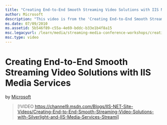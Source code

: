```yaml
---
title: "Creating End-to-End Smooth Streaming Video Solutions with IIS Media Services"
author: Microsoft
description: "This video is from the 'Creating End-to-End Smooth Streaming Video Solutions With Silverlight and IIS Media Services' pre-conference workshop conducted by Ch..."
ms.date: 07/09/2010
ms.assetid: 5b546f89-c55a-4e69-bddc-b33e1b4f8a15
msc.legacyurl: /learn/media/streaming-media-conference-workshops/creating-end-to-end-smooth-streaming-video-solutions-with-silverlight-and-iis-media-services-streaming-media-east-2010
msc.type: video
---
```

# Creating End-to-End Smooth Streaming Video Solutions with IIS Media Services

by [Microsoft](https://github.com/Microsoft)

> [!VIDEO https://channel9.msdn.com/Blogs/IIS-NET-Site-Videos/Creating-End-to-End-Smooth-Streaming-Video-Solutions-with-Silverlight-and-IIS-Media-Services-Streami]
